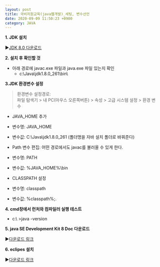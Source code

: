 ```yaml
---
layout: post
title: 국비지원교육(java웹개발)_세팅, 변수선언
date: 2020-09-09 11:50:23 +0900
category: JAVA
---
```


**1. JDK 설치**  

▶[JDK 8.0 다운로드](http://www.oracle.com/technetwork/java/javase/downloads/index-jsp138363.html)

**2. 설치 후 확인할 것**
* 아래 경로에 javac.exe 파일과 java.exe 파일 있는지 확인
  * c:\Java\jdk1.8.0_261\bin\  

**3.JDK 환경변수 설정**  

>환경변수 설정경로:  
파일 탐색기 > 내 PC(마우스 오른쪽버튼) > 속성 > 고급 시스템 설정 > 환경 변수

* JAVA_HOME 추가
 * 변수명: JAVA_HOME
 * 변수값: C:\Java\jdk1.8.0_261 (폴더명을 자바 설치 폴더로 바꿔준다)

* Path 변수 편집: 어떤 경로에서도 javac를 불러올 수 있게 한다. 
 * 변수명: PATH
 * 변수값: %JAVA_HOME%\bin

* CLASSPATH 설정
 * 변수명: classpath
 * 변수값: %classpath%;.

**4. cmd창에서 런처와 컴파일러 실행 테스트**
* c:\ >java -version

**5. java SE Development Kit 8 Doc 다운로드**
  
▶[다운로드 링크](https://www.oracle.com/java/technologies/javase-jdk8-doc-downloads.html)

**6. eclipes 설치**
  
▶[다운로드 링크](http://www.eclipse.org)
